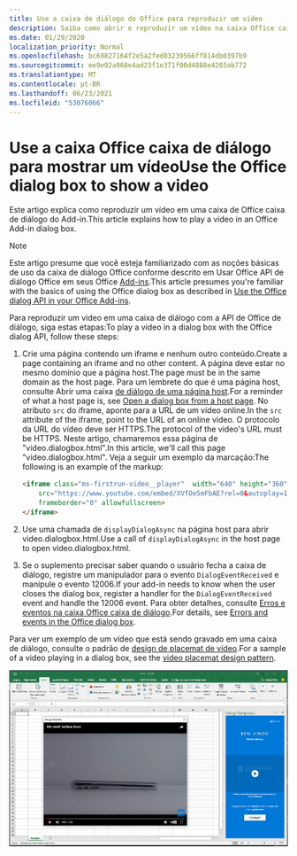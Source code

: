 ```yaml
---
title: Use a caixa de diálogo do Office para reproduzir um vídeo
description: Saiba como abrir e reproduzir um vídeo na caixa Office caixa de diálogo
ms.date: 01/29/2020
localization_priority: Normal
ms.openlocfilehash: bc69827164f2e5a2fed03239566ff814db0397b9
ms.sourcegitcommit: ee9e92a968e4ad23f1e371f00d4888e4203ab772
ms.translationtype: MT
ms.contentlocale: pt-BR
ms.lasthandoff: 06/23/2021
ms.locfileid: "53076066"
---
```

# <a name="use-the-office-dialog-box-to-show-a-video"></a><span data-ttu-id="f5ef0-103">Use a caixa Office caixa de diálogo para mostrar um vídeo</span><span class="sxs-lookup"><span data-stu-id="f5ef0-103">Use the Office dialog box to show a video</span></span>

<span data-ttu-id="f5ef0-104">Este artigo explica como reproduzir um vídeo em uma caixa de Office caixa de diálogo do Add-in.</span><span class="sxs-lookup"><span data-stu-id="f5ef0-104">This article explains how to play a video in an Office Add-in dialog box.</span></span>

> [!NOTE]
> <span data-ttu-id="f5ef0-105">Este artigo presume que você esteja familiarizado com as noções básicas de uso da caixa de diálogo Office conforme descrito em Usar Office API de diálogo Office em seus Office [Add-ins](dialog-api-in-office-add-ins.md).</span><span class="sxs-lookup"><span data-stu-id="f5ef0-105">This article presumes you're familiar with the basics of using the Office dialog box as described in [Use the Office dialog API in your Office Add-ins](dialog-api-in-office-add-ins.md).</span></span>

<span data-ttu-id="f5ef0-106">Para reproduzir um vídeo em uma caixa de diálogo com a API de Office de diálogo, siga estas etapas:</span><span class="sxs-lookup"><span data-stu-id="f5ef0-106">To play a video in a dialog box with the Office dialog API, follow these steps:</span></span>

1. <span data-ttu-id="f5ef0-107">Crie uma página contendo um iframe e nenhum outro conteúdo.</span><span class="sxs-lookup"><span data-stu-id="f5ef0-107">Create a page containing an iframe and no other content.</span></span> <span data-ttu-id="f5ef0-108">A página deve estar no mesmo domínio que a página host.</span><span class="sxs-lookup"><span data-stu-id="f5ef0-108">The page must be in the same domain as the host page.</span></span> <span data-ttu-id="f5ef0-109">Para um lembrete do que é uma página host, consulte Abrir uma caixa [de diálogo de uma página host](dialog-api-in-office-add-ins.md#open-a-dialog-box-from-a-host-page).</span><span class="sxs-lookup"><span data-stu-id="f5ef0-109">For a reminder of what a host page is, see [Open a dialog box from a host page](dialog-api-in-office-add-ins.md#open-a-dialog-box-from-a-host-page).</span></span> <span data-ttu-id="f5ef0-110">No atributo `src` do iframe, aponte para a URL de um vídeo online.</span><span class="sxs-lookup"><span data-stu-id="f5ef0-110">In the `src` attribute of the iframe, point to the URL of an online video.</span></span> <span data-ttu-id="f5ef0-111">O protocolo da URL do vídeo deve ser HTTPS.</span><span class="sxs-lookup"><span data-stu-id="f5ef0-111">The protocol of the video's URL must be HTTPS.</span></span> <span data-ttu-id="f5ef0-112">Neste artigo, chamaremos essa página de "video.dialogbox.html".</span><span class="sxs-lookup"><span data-stu-id="f5ef0-112">In this article, we'll call this page "video.dialogbox.html".</span></span> <span data-ttu-id="f5ef0-113">Veja a seguir um exemplo da marcação:</span><span class="sxs-lookup"><span data-stu-id="f5ef0-113">The following is an example of the markup:</span></span>

    ```HTML
    <iframe class="ms-firstrun-video__player"  width="640" height="360"
        src="https://www.youtube.com/embed/XVfOe5mFbAE?rel=0&autoplay=1"
        frameborder="0" allowfullscreen>
    </iframe>
    ```

2. <span data-ttu-id="f5ef0-114">Use uma chamada de `displayDialogAsync` na página host para abrir video.dialogbox.html.</span><span class="sxs-lookup"><span data-stu-id="f5ef0-114">Use a call of `displayDialogAsync` in the host page to open video.dialogbox.html.</span></span>
3. <span data-ttu-id="f5ef0-115">Se o suplemento precisar saber quando o usuário fecha a caixa de diálogo, registre um manipulador para o evento `DialogEventReceived` e manipule o evento 12006.</span><span class="sxs-lookup"><span data-stu-id="f5ef0-115">If your add-in needs to know when the user closes the dialog box, register a handler for the `DialogEventReceived` event and handle the 12006 event.</span></span> <span data-ttu-id="f5ef0-116">Para obter detalhes, consulte [Erros e eventos na caixa Office caixa de diálogo](dialog-handle-errors-events.md).</span><span class="sxs-lookup"><span data-stu-id="f5ef0-116">For details, see [Errors and events in the Office dialog box](dialog-handle-errors-events.md).</span></span>

<span data-ttu-id="f5ef0-117">Para ver um exemplo de um vídeo que está sendo gravado em uma caixa de diálogo, consulte o padrão de [design de placemat de vídeo](../design/first-run-experience-patterns.md#video-placemat).</span><span class="sxs-lookup"><span data-stu-id="f5ef0-117">For a sample of a video playing in a dialog box, see the [video placemat design pattern](../design/first-run-experience-patterns.md#video-placemat).</span></span>

![Captura de tela mostrando um vídeo que está sendo exibido em uma caixa de diálogo do Excel.](../images/video-placemats-dialog-open.png)
